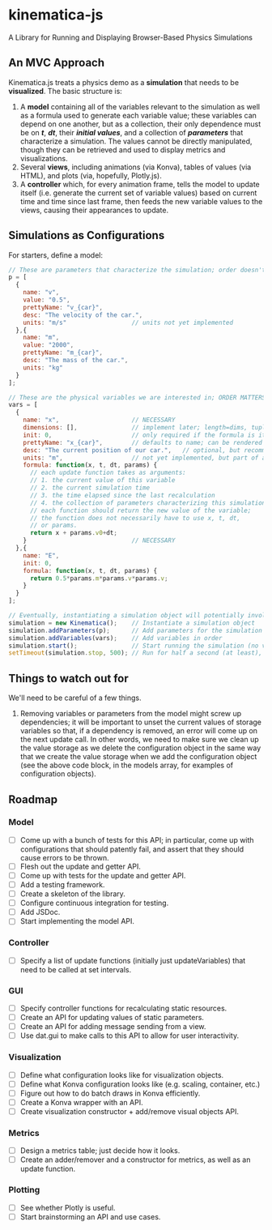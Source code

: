 # kinematica-js
A Library for Running and Displaying Browser-Based Physics Simulations

## An MVC Approach

Kinematica.js treats a physics demo as a **simulation** that needs to be **visualized**. The basic structure is:

1. A **model** containing all of the variables relevant to the simulation as well as a formula used to generate each variable value; these variables can depend on one another, but as a collection, their only dependence must be on ***t***, ***dt***, their ***initial values***, and a collection of ***parameters*** that characterize a simulation. The values cannot be directly manipulated, though they can be retrieved and used to display metrics and visualizations.
2. Several **views**, including animations (via Konva), tables of values (via HTML), and plots (via, hopefully, Plotly.js).
3. A **controller** which, for every animation frame, tells the model to update itself (i.e. generate the current set of variable values) based on current time and time since last frame, then feeds the new variable values to the views, causing their appearances to update.

## Simulations as Configurations

For starters, define a model:

```javascript
// These are parameters that characterize the simulation; order doesn't matter.
p = [
  {
    name: "v",
    value: "0.5",
    prettyName: "v_{car}",
    desc: "The velocity of the car.",
    units: "m/s"                  // units not yet implemented
  },{
    name: "m",
    value: "2000",
    prettyName: "m_{car}",
    desc: "The mass of the car.",
    units: "kg"
  }
];

// These are the physical variables we are interested in; ORDER MATTERS.
vars = [
  {
    name: "x",                    // NECESSARY
    dimensions: [],               // implement later; length=dims, tuple gives shape. will be very helpful for interpreting.
    init: 0,                      // only required if the formula is iterative
    prettyName: "x_{car}",        // defaults to name; can be rendered in KaTeX
    desc: "The current position of our car.",   // optional, but recommended
    units: "m",                   // not yet implemented, but part of api; will be handy soon
    formula: function(x, t, dt, params) {
      // each update function takes as arguments:
      // 1. the current value of this variable
      // 2. the current simulation time
      // 3. the time elapsed since the last recalculation
      // 4. the collection of parameters characterizing this simulation
      // each function should return the new value of the variable;
      // the function does not necessarily have to use x, t, dt,
      // or params.
      return x + params.v0+dt;
    }                             // NECESSARY
  },{
    name: "E",
    init: 0,
    formula: function(x, t, dt, params) {
      return 0.5*params.m*params.v*params.v;
    }
  }
];

// Eventually, instantiating a simulation object will potentially involve more interesting configuration information. For now, you just instantiate, then you add parameters and variables, and that's it.
simulation = new Kinematica();    // Instantiate a simulation object
simulation.addParameters(p);      // Add parameters for the simulation
simulation.addVariables(vars);    // Add variables in order
simulation.start();               // Start running the simulation (no visuals added yet)
setTimeout(simulation.stop, 500); // Run for half a second (at least), then stop
```

## Things to watch out for

We'll need to be careful of a few things.

1. Removing variables or parameters from the model might screw up dependencies; it will be important to unset the current values of storage variables so that, if a dependency is removed, an error will come up on the next update call. In other words, we need to make sure we clean up the value storage as we delete the configuration object in the same way that we create the value storage when we add the configuration object (see the above code block, in the models array, for examples of configuration objects).

## Roadmap

### Model

- [ ] Come up with a bunch of tests for this API; in particular, come up with configurations that should patently fail, and assert that they should cause errors to be thrown.
- [ ] Flesh out the update and getter API.
- [ ] Come up with tests for the update and getter API.
- [ ] Add a testing framework.
- [ ] Create a skeleton of the library.
- [ ] Configure continuous integration for testing.
- [ ] Add JSDoc.
- [ ] Start implementing the model API.

### Controller

- [ ] Specify a list of update functions (initially just updateVariables) that need to be called at set intervals.

### GUI

- [ ] Specify controller functions for recalculating static resources.
- [ ] Create an API for updating values of static parameters.
- [ ] Create an API for adding message sending from a view.
- [ ] Use dat.gui to make calls to this API to allow for user interactivity.

### Visualization

- [ ] Define what configuration looks like for visualization objects.
- [ ] Define what Konva configuration looks like (e.g. scaling, container, etc.)
- [ ] Figure out how to do batch draws in Konva efficiently.
- [ ] Create a Konva wrapper with an API.
- [ ] Create visualization constructor + add/remove visual objects API.

### Metrics

- [ ] Design a metrics table; just decide how it looks.
- [ ] Create an adder/remover and a constructor for metrics, as well as an update function.

### Plotting

- [ ] See whether Plotly is useful.
- [ ] Start brainstorming an API and use cases.
